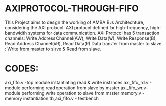 # AXIPROTOCOL-THROUGH-FIFO
This Project aims to design the working of AMBA Bus Architechture, considering the AXI protocol. 
AXI protocol defined for high-frequency, high-bandwidth systems for data communication.
AXI Protocol has 5 transaction channels:
Write Address Channel(AW), Write Data(W), Write Response(B), Read Address Channel(AR), Read Data(R)
Data transfer from master to slave : Write from master to slave & Read from slave.
# CODES:
axi_fifo.v -top module instantiating read & write instances
axi_fifo_rd.v - module performing read operation from slave by master
axi_fifo_wr.v- module performing write operation to slave from master
memory.v - memory instantiation
tb_axi_fifo.v - testbench 
